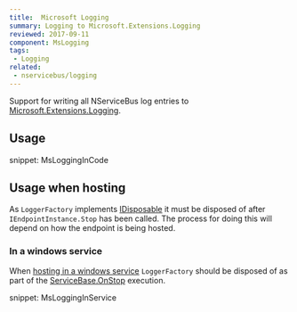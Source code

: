 ```yaml
---
title:  Microsoft Logging
summary: Logging to Microsoft.Extensions.Logging
reviewed: 2017-09-11
component: MsLogging
tags:
 - Logging
related:
 - nservicebus/logging
---
```


Support for writing all NServiceBus log entries to  [Microsoft.Extensions.Logging](https://github.com/aspnet/Logging).


## Usage

snippet: MsLoggingInCode


## Usage when hosting

As `LoggerFactory` implements [IDisposable](https://msdn.microsoft.com/en-us/library/system.idisposable.aspx) it must be disposed of after `IEndpointInstance.Stop` has been called. The process for doing this will depend on how the endpoint is being hosted.


### In a windows service

When [hosting in a windows service](/nservicebus/hosting/windows-service.md) `LoggerFactory` should be disposed of as part of the [ServiceBase.OnStop](https://msdn.microsoft.com/en-us/library/system.serviceprocess.servicebase.onstop.aspx) execution.

snippet: MsLoggingInService
